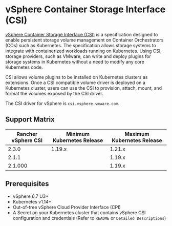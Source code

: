 # vSphere Container Storage Interface (CSI)

[vSphere Container Storage Interface (CSI)](https://github.com/kubernetes-sigs/vsphere-csi-driver) is a specification designed to enable persistent storage volume management on Container Orchestrators (COs) such as Kubernetes. The specification allows storage systems to integrate with containerized workloads running on Kubernetes. Using CSI, storage providers, such as VMware, can write and deploy plugins for storage systems in Kubernetes without a need to modify any core Kubernetes code.

CSI allows volume plugins to be installed on Kubernetes clusters as extensions. Once a CSI compatible volume driver is deployed on a Kubernetes cluster, users can use the CSI to provision, attach, mount, and format the volumes exposed by the CSI driver.

The CSI driver for vSphere is `csi.vsphere.vmware.com`.

## Support Matrix

| Rancher vSphere CSI | Minimum Kubernetes Release | Maximum Kubernetes Release |
| ------------------- | -------------------------- | -------------------------- |
| 2.3.0               | 1.19.x                     | 1.21.x                     |
| 2.1.1               |                            | 1.19.x                     |
| 2.1.000             |                            | 1.19.x                     |

## Prerequisites

- vSphere 6.7 U3+
- Kubernetes v1.14+
- Out-of-tree vSphere Cloud Provider Interface (CPI)
- A Secret on your Kubernetes cluster that contains vSphere CSI configuration and credentials (Refer to `README` or `Detailed Descriptions`)

